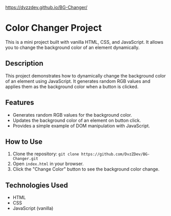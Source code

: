 <!-- README.md -->
https://dvzzdev.github.io/BG-Changer/
# Color Changer Project

This is a mini project built with vanilla HTML, CSS, and JavaScript. It allows you to change the background color of an element dynamically.

## Description

This project demonstrates how to dynamically change the background color of an element using JavaScript. It generates random RGB values and applies them as the background color when a button is clicked.

## Features

- Generates random RGB values for the background color.
- Updates the background color of an element on button click.
- Provides a simple example of DOM manipulation with JavaScript.

## How to Use

1. Clone the repository: `git clone https://github.com/DvzZDev/BG-Changer.git`
2. Open `index.html` in your browser.
3. Click the "Change Color" button to see the background color change.

## Technologies Used

- HTML
- CSS
- JavaScript (vanilla)


